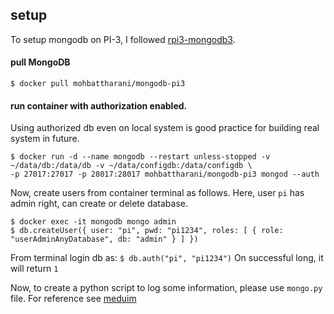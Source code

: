 ## setup
To setup mongodb on PI-3, I followed [rpi3-mongodb3](https://github.com/andresvidal/rpi3-mongodb3). 
#### pull MongoDB 
``` $ docker pull mohbattharani/mongodb-pi3 ```
#### run container with authorization enabled. 
Using authorized db even on local system is good practice for building real system in future. 
``` 
$ docker run -d --name mongodb --restart unless-stopped -v ~/data/db:/data/db -v ~/data/configdb:/data/configdb \ 
-p 27017:27017 -p 28017:28017 mohbattharani/mongodb-pi3 mongod --auth 
``` 
Now, create users from container terminal as follows. Here, user `pi` has admin right, can create or delete database.
          
```
$ docker exec -it mongodb mongo admin
$ db.createUser({ user: "pi", pwd: "pi1234", roles: [ { role: "userAdminAnyDatabase", db: "admin" } ] })
```

From terminal login db as: ```$ db.auth("pi", "pi1234")```
On successful long, it will return `1`

Now, to create a python script to log some information, please use `mongo.py` file. For reference see [meduim](https://medium.com/swlh/how-to-run-mongodb-on-local-network-using-a-raspberry-pi-and-docker-4e5c4379cea2)
